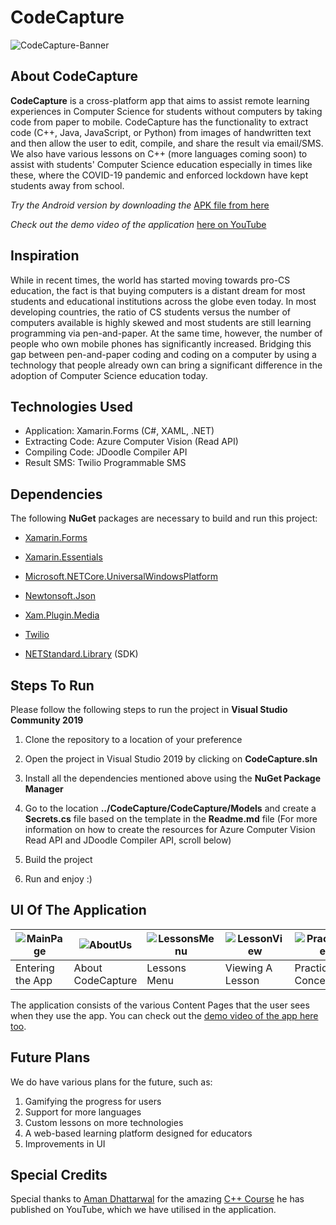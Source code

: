 # CodeCapture

![CodeCapture-Banner](https://upload.wikimedia.org/wikipedia/commons/thumb/c/cd/CodeCapture-Banner-JPG.jpg/1024px-CodeCapture-Banner-JPG.jpg)

## About CodeCapture

**CodeCapture** is a cross-platform app that aims to assist remote learning experiences in Computer Science for students without computers by taking code from paper to mobile. CodeCapture has the functionality to extract code (C++, Java, JavaScript, or Python) from images of handwritten text and then allow the user to edit, compile, and share the result via email/SMS. We also have various lessons on C++ (more languages coming soon) to assist with students' Computer Science education especially in times like these, where the COVID-19 pandemic and enforced lockdown have kept students away from school.

*Try the Android version by downloading the* [APK file from here](https://github.com/SimranMakhija7/HackMIT-2020/releases/tag/v1.0-beta) 

*Check out the demo video of the application* [here on YouTube](https://youtu.be/fWh1jjOQNMM)

## Inspiration

While in recent times, the world has started moving towards pro-CS education, the fact is that buying computers is a distant dream for most students and educational institutions across the globe even today. In most developing countries, the ratio of CS students versus the number of computers available is highly skewed and most students are still learning programming via pen-and-paper. At the same time, however, the number of people who own mobile phones has significantly increased. Bridging this gap between pen-and-paper coding and coding on a computer by using a technology that people already own can bring a significant difference in the adoption of Computer Science education today.

## Technologies Used

* Application: Xamarin.Forms (C#, XAML, .NET)
* Extracting Code: Azure Computer Vision (Read API)
* Compiling Code: JDoodle Compiler API
* Result SMS: Twilio Programmable SMS

## Dependencies

The following **NuGet** packages are necessary to build and run this project:

* [Xamarin.Forms](https://www.nuget.org/packages/Xamarin.Forms/4.8.0.1364?_src=template)

* [Xamarin.Essentials](https://www.nuget.org/packages/Xamarin.Essentials/1.5.3.2?_src=template)

* [Microsoft.NETCore.UniversalWindowsPlatform](https://www.nuget.org/packages/Microsoft.NETCore.UniversalWindowsPlatform/6.2.10?_src=template)

* [Newtonsoft.Json](https://www.nuget.org/packages/Newtonsoft.Json/12.0.3?_src=template)

* [Xam.Plugin.Media](https://www.nuget.org/packages/Xam.Plugin.Media/5.0.1?_src=template)

* [Twilio](https://www.nuget.org/packages/Twilio/)

* [NETStandard.Library](https://www.nuget.org/packages/NETStandard.Library/2.0.3?_src=template) (SDK)


## Steps To Run

Please follow the following steps to run the project in **Visual Studio Community 2019**

1. Clone the repository to a location of your preference

2. Open the project in Visual Studio 2019 by clicking on **CodeCapture.sln**

3. Install all the dependencies mentioned above using the **NuGet Package Manager** 

4. Go to the location **../CodeCapture/CodeCapture/Models** and create a **Secrets.cs** file based on the template in the **Readme.md** file
   (For more information on how to create the resources for Azure Computer Vision Read API and JDoodle Compiler API, scroll below)

5. Build the project
 
6. Run and enjoy :)

## UI Of The Application 

| ![MainPage](https://upload.wikimedia.org/wikipedia/commons/thumb/5/54/H-MainPage.jpg/280px-H-MainPage.jpg) | ![AboutUs](https://upload.wikimedia.org/wikipedia/commons/thumb/d/d5/H-AboutUs.jpg/280px-H-AboutUs.jpg) | ![LessonsMenu](https://upload.wikimedia.org/wikipedia/commons/thumb/e/e9/H-LessonsMenu.jpg/280px-H-LessonsMenu.jpg) | ![LessonView](https://upload.wikimedia.org/wikipedia/commons/thumb/d/d2/H-LessonView.jpg/280px-H-LessonView.jpg) | ![PracticeView](https://upload.wikimedia.org/wikipedia/commons/thumb/d/d6/H-PracticeView.jpg/280px-H-PracticeView.jpg) | ![ImageCapture](https://upload.wikimedia.org/wikipedia/commons/thumb/2/21/H-ImageCapture.jpg/280px-H-ImageCapture.jpg) | ![ExtractText](https://upload.wikimedia.org/wikipedia/commons/thumb/4/4c/H-ExtractText.jpg/280px-H-ExtractText.jpg) | ![CompileCode](https://upload.wikimedia.org/wikipedia/commons/thumb/5/51/H-OutputCode.jpg/280px-H-OutputCode.jpg) |
|-|-|-|-|-|-|-|-|
| Entering the App | About CodeCapture | Lessons Menu | Viewing A Lesson | Practice The Concept | Capturing An Image | Extracting The Code | Displaying The Output |

The application consists of the various Content Pages that the user sees when they use the app. You can check out the [demo video of the app here too](https://youtu.be/fWh1jjOQNMM).


## Future Plans

We do have various plans for the future, such as:
1.  Gamifying the progress for users
2.  Support for more languages
3.  Custom lessons on more technologies
4.  A web-based learning platform designed for educators
5.  Improvements in UI

## Special Credits

Special thanks to [Aman Dhattarwal](https://www.youtube.com/channel/UCmXZxX_qexEZxhb5_vQKPCw) for the amazing [C++ Course](https://www.youtube.com/playlist?list=PLKKfKV1b9e8qBh_LG02V8R8qGRQjloeBj) he has published on YouTube, which we have utilised in the application.
